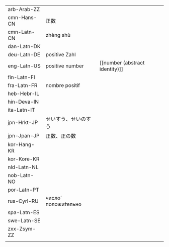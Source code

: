 | | | |
|-|-|-|
| arb-Arab-ZZ |  |  |
| cmn-Hans-CN | 正数 |  |
| cmn-Latn-CN | zhèng shù |  |
| dan-Latn-DK |  |  |
| deu-Latn-DE | positive Zahl |  |
| eng-Latn-US | positive number | [[number (abstract identity)]] |
| fin-Latn-FI |  |  |
| fra-Latn-FR | nombre positif |  |
| heb-Hebr-IL |  |  |
| hin-Deva-IN |  |  |
| ita-Latn-IT |  |  |
| jpn-Hrkt-JP | せいすう、せいのすう |  |
| jpn-Jpan-JP | 正数、正の数 |  |
| kor-Hang-KR |  |  |
| kor-Kore-KR |  |  |
| nld-Latn-NL |  |  |
| nob-Latn-NO |  |  |
| por-Latn-PT |  |  |
| rus-Cyrl-RU | число́ положи́тельно |  |
| spa-Latn-ES |  |  |
| swe-Latn-SE |  |  |
| zxx-Zsym-ZZ |  |  |
|  |  |  |
